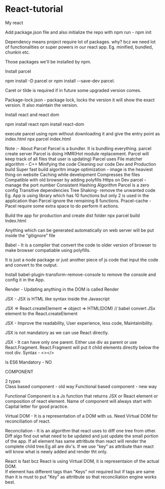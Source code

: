 # React-tutorial
My react

Add package.json file and also initialize the repo with npm
run -  npm init

Dependency means project require lot of packages. why? bcz we need lot of functionalities or super powers in our react app. Eg. minified, bundled, chunkin etc.

Those packages we'll be installed by npm.

Install parcel

npm install -D parcel or npm install --save-dev parcel.

Caret or tilde is required if in future some upgraded version comes.

Package-lock.json - package lock, locks the version it will show the exact version. It also maintain the version.


Install react and react dom

npm install react
npm install react-dom

execute parcel using npm without downloading it and give the entry point as index.html
npx parcel index.html

Note :-  About Parcel
Parcel is a bundler. It is bundling everything. 
parcel create server
Parcel is doing HMR(Hot module replacement. Parcel will keep track of all files that user is updating)
Parcel uses File matcher algorithm -  C++
Minifying the code
Cleaning our code
Dev and Production build
Super fast build algoritm
image optimization - image is the heaviest thing on website
Caching while development
Compresses the files
Compatible with old browser by adding polyfills
Https on Dev
parcel - manage the port number
Consistent Hashing Algorithm
Parcel is a zero config
Transitive dependencies
Tree Shaking-  remove the unwanted code Eg. App is using library which has 10 functions but only 2 is used in the application than Parcel ignore the remaining 8 functions.
Pracel-cache - Pacel require some extra space to do perform it actions.

Build the app for production and create dist folder
npx parcel build Index.html

Anything which can be generated automatically on web server will be put inside the "gitignore" file


Babel - It is a complier that convert the code to older version of browser to make browser compatiable using polyfills.

It is just a node package or just another piece of js code that input the code and convert to the
output.

Install babel-plugin-transform-remove-console  to remove the console  and config it in the App. 

Render - Updating anything in the DOM is called Render

JSX -  JSX is HTML like syntax inside the Javascript

JSX => React.createElement  => object => HTML(DOM) //  babel convert JSx element to the React.createElement

JSX - Improve the readability, User experience,  less code, Maintainibility.

JSX is not mandatory as we can use React directly.

JSX - It can have only one parent. Either use div as parent or use React.Fragment.
 React.Fragment will put it child elements directly below the root div. Syntax - <></>

Is ES6 Mandatory  - NO

COMPONENT

2 types  
Class based component - old way
Functional based component - new way

Functional Component is a Js function that returns JSX or React element or composition of react element. Name of component will always start with Capital letter for good practice. 

Virtual DOM  - It is a representation of a DOM with us.
Need Virtual DOM for reconciliation of react.

Reconcilation  - It is an algorithm that react uses to diff one tree from other. 
Diff algo find out what need to be updated and just update the small portion of the app.
If all element has same attritbute than react will render the complete child tree.Eg all are div's.
If we use "key" as attribute than react will know what is newly added and render tht only.

React is fast bcz React is using Virtual DOM, it is representaion of the actual DOM.  
If element has different tags than "Keys" not required but if tags are same than it is must to put 
"Key" as attritbute so that reconciliation engine works best.